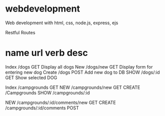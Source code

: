 # webdevelopment
Web development with html, css, node.js, express, ejs


Restful Routes

name      url     verb       desc
==================================
Index   /dogs      GET      Display all dogs
New     /dogs/new  GET      Display form for
entering new dog
Create  /dogs      POST     Add new dog to DB
SHOW    /dogs/:id  GET      Show selected DOG


Index  /campgrounds         GET
NEW    /campgrounds/new     GET
CREATE /Campgrounds
SHOW   /campgrounds/:id

NEW     /campgrounds/:id/comments/new GET
CREATE /campgrounds/:id/comments      POST

